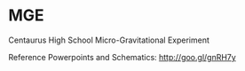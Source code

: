 MGE
===

Centaurus High School Micro-Gravitational Experiment  


Reference Powerpoints and Schematics: http://goo.gl/gnRH7y
